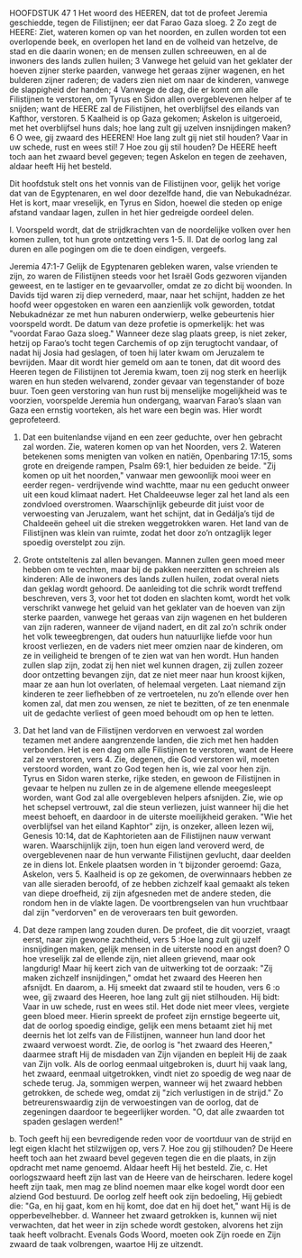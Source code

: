 HOOFDSTUK 47 
1 Het woord des HEEREN, dat tot de profeet Jeremia geschiedde, tegen de Filistijnen; eer dat Farao Gaza sloeg. 2 Zo zegt de HEERE: Ziet, wateren komen op van het noorden, en zullen worden tot een overlopende beek, en overlopen het land en de volheid van hetzelve, de stad en die daarin wonen; en de mensen zullen schreeuwen, en al de inwoners des lands zullen huilen; 3 Vanwege het geluid van het geklater der hoeven zijner sterke paarden, vanwege het geraas zijner wagenen, en het bulderen zijner raderen; de vaders zien niet om naar de kinderen, vanwege de slappigheid der handen; 4 Vanwege de dag, die er komt om alle Filistijnen te verstoren, om Tyrus en Sidon allen overgeblevenen helper af te snijden; want de HEERE zal de Filistijnen, het overblijfsel des eilands van Kafthor, verstoren. 5 Kaalheid is op Gaza gekomen; Askelon is uitgeroeid, met het overblijfsel huns dals; hoe lang zult gij uzelven insnijdingen maken? 6 O wee, gij zwaard des HEEREN! Hoe lang zult gij niet stil houden? Vaar in uw schede, rust en wees stil! 7 Hoe zou gij stil houden? De HEERE heeft toch aan het zwaard bevel gegeven; tegen Askelon en tegen de zeehaven, aldaar heeft Hij het besteld. 

Dit hoofdstuk stelt ons het vonnis van de Filistijnen voor, gelijk het vorige dat van de Egyptenaren, en wel door dezelfde hand, die van Nebukadnézar. Het is kort, maar vreselijk, en Tyrus en Sidon, hoewel die steden op enige afstand vandaar lagen, zullen in het hier gedreigde oordeel delen.

I. Voorspeld wordt, dat de strijdkrachten van de noordelijke volken over hen komen zullen, tot hun grote ontzetting vers 1-5.
II. Dat de oorlog lang zal duren en alle pogingen om die te doen eindigen, vergeefs.

Jeremia 47:1-7 
Gelijk de Egyptenaren gebleken waren, valse vrienden te zijn, zo waren de Filistijnen steeds voor het Israël Gods gezworen vijanden geweest, en te lastiger en te gevaarvoller, omdat ze zo dicht bij woonden. In Davids tijd waren zij diep vernederd, maar, naar het schijnt, hadden ze het hoofd weer opgestoken en waren een aanzienlijk volk geworden, totdat Nebukadnézar ze met hun naburen onderwierp, welke gebeurtenis hier voorspeld wordt. De datum van deze profetie is opmerkelijk: het was "voordat Farao Gaza sloeg." Wanneer deze slag plaats greep, is niet zeker, hetzij op Farao’s tocht tegen Carchemis of op zijn terugtocht vandaar, of nadat hij Josia had geslagen, of toen hij later kwam om Jeruzalem te bevrijden. Maar dit wordt hier gemeld om aan te tonen, dat dit woord des Heeren tegen de Filistijnen tot Jeremia kwam, toen zij nog sterk en heerlijk waren en hun steden welvarend, zonder gevaar van tegenstander of boze buur. Toen geen verstoring van hun rust bij menselijke mogelijkheid was te voorzien, voorspelde Jeremia hun ondergang, waarvan Farao’s slaan van Gaza een ernstig voorteken, als het ware een begin was. Hier wordt geprofeteerd.
1. Dat een buitenlandse vijand en een zeer geduchte, over hen gebracht zal worden. Zie, wateren komen op van het Noorden, vers 2. Wateren betekenen soms menigten van volken en natiën, Openbaring 17:15, soms grote en dreigende rampen, Psalm 69:1, hier beduiden ze beide. "Zij komen op uit het noorden," vanwaar men gewoonlijk mooi weer en eerder regen- verdrijvende wind wachtte, maar nu een geducht onweer uit een koud klimaat nadert. Het Chaldeeuwse leger zal het land als een zondvloed overstromen. Waarschijnlijk gebeurde dit juist voor de verwoesting van Jeruzalem, want het schijnt, dat in Gedálja’s tijd de Chaldeeën geheel uit die streken weggetrokken waren. Het land van de Filistijnen was klein van ruimte, zodat het door zo’n ontzaglijk leger spoedig overstelpt zou zijn.

2. Grote ontsteltenis zal allen bevangen. Mannen zullen geen moed meer hebben om te vechten, maar bij de pakken neerzitten en schreien als kinderen: Alle de inwoners des lands zullen huilen, zodat overal niets dan geklag wordt gehoord. De aanleiding tot die schrik wordt treffend beschreven, vers 3, voor het tot doden en slachten komt, wordt het volk verschrikt vanwege het geluid van het geklater van de hoeven van zijn sterke paarden, vanwege het geraas van zijn wagenen en het bulderen van zijn raderen, wanneer de vijand nadert, en dit zal zo’n schrik onder het volk teweegbrengen, dat ouders hun natuurlijke liefde voor hun kroost verliezen, en de vaders niet meer omzien naar de kinderen, om ze in veiligheid te brengen of te zien wat van hen wordt. Hun handen zullen slap zijn, zodat zij hen niet wel kunnen dragen, zij zullen zozeer door ontzetting bevangen zijn, dat ze niet meer naar hun kroost kijken, maar ze aan hun lot overlaten, of helemaal vergeten. Laat niemand zijn kinderen te zeer liefhebben of ze vertroetelen, nu zo’n ellende over hen komen zal, dat men zou wensen, ze niet te bezitten, of ze ten enenmale uit de gedachte verliest of geen moed behoudt om op hen te letten.

3. Dat het land van de Filistijnen verdorven en verwoest zal worden tezamen met andere aangrenzende landen, die zich met hen hadden verbonden. Het is een dag om alle Filistijnen te verstoren, want de Heere zal ze verstoren, vers 4. Zie, degenen, die God verstoren wil, moeten verstoord worden, want zo God tegen hen is, wie zal voor hen zijn. Tyrus en Sidon waren sterke, rijke steden, en gewoon de Filistijnen in gevaar te helpen nu zullen ze in de algemene ellende meegesleept worden, want God zal alle overgebleven helpers afsnijden. Zie, wie op het schepsel vertrouwt, zal die steun verliezen, juist wanneer hij die het meest behoeft, en daardoor in de uiterste moeilijkheid geraken. "Wie het overblijfsel van het eiland Kaphtor" zijn, is onzeker, alleen lezen wij, Genesis 10:14, dat de Kaphtorieten aan de Filistijnen nauw verwant waren. Waarschijnlijk zijn, toen hun eigen land veroverd werd, de overgeblevenen naar de hun verwante Filistijnen gevlucht, daar deelden ze in diens lot. Enkele plaatsen worden in ‘t bijzonder geroemd: Gaza, Askelon, vers 5. Kaalheid is op ze gekomen, de overwinnaars hebben ze van alle sieraden beroofd, of ze hebben zichzelf kaal gemaakt als teken van diepe droefheid, zij zijn afgesneden met de andere steden, die rondom hen in de vlakte lagen. De voortbrengselen van hun vruchtbaar dal zijn "verdorven" en de veroveraars ten buit geworden.

4. Dat deze rampen lang zouden duren. De profeet, die dit voorziet, vraagt eerst, naar zijn gewone zachtheid, vers 5 :Hoe lang zult gij uzelf insnijdingen maken, gelijk mensen in de uiterste nood en angst doen? O hoe vreselijk zal de ellende zijn, niet alleen grievend, maar ook langdurig! Maar hij keert zich van de uitwerking tot de oorzaak: "Zij maken zichzelf insnijdingen," omdat het zwaard des Heeren hen afsnijdt. En daarom, 
a. Hij smeekt dat zwaard stil te houden, vers 6 :o wee, gij zwaard des Heeren, hoe lang zult gij niet stilhouden. Hij bidt: Vaar in uw schede, rust en wees stil. Het dode niet meer vlees, vergiete geen bloed meer. Hierin spreekt de profeet zijn ernstige begeerte uit, dat de oorlog spoedig eindige, gelijk een mens betaamt ziet hij met deernis het lot zelfs van de Filistijnen, wanneer hun land door het zwaard verwoest wordt. Zie, de oorlog is "het zwaard des Heeren," daarmee straft Hij de misdaden van Zijn vijanden en bepleit Hij de zaak van Zijn volk. Als de oorlog eenmaal uitgebroken is, duurt hij vaak lang, het zwaard, eenmaal uitgetrokken, vindt niet zo spoedig de weg naar de schede terug. Ja, sommigen werpen, wanneer wij het zwaard hebben getrokken, de schede weg, omdat zij "zich verlustigen in de strijd." Zo betreurenswaardig zijn de verwoestingen van de oorlog, dat de zegeningen daardoor te begeerlijker worden. "O, dat alle zwaarden tot spaden geslagen werden!" 

b. Toch geeft hij een bevredigende reden voor de voortduur van de strijd en legt eigen klacht het stilzwijgen op, vers 7. Hoe zou gij stilhouden? De Heere heeft toch aan het zwaard bevel gegeven tegen die en die plaats, in zijn opdracht met name genoemd. Aldaar heeft Hij het besteld. Zie, c. Het oorlogszwaard heeft zijn last van de Heere van de heirscharen. Iedere kogel heeft zijn taak, men mag ze blind noemen maar elke kogel wordt door een alziend God bestuurd. De oorlog zelf heeft ook zijn bedoeling, Hij gebiedt die: "Ga, en hij gaat, kom en hij komt, doe dat en hij doet het," want Hij is de opperbevelhebber.
d. Wanneer het zwaard getrokken is, kunnen wij niet verwachten, dat het weer in zijn schede wordt gestoken, alvorens het zijn taak heeft volbracht. Evenals Gods Woord, moeten ook Zijn roede en Zijn zwaard de taak volbrengen, waartoe Hij ze uitzendt.


